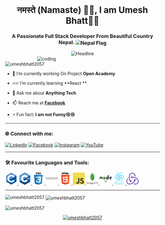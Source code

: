 

<h1 align="center">नमस्ते (Namaste) 🙏🏻, I am Umesh Bhatt👨‍💻</h1>
<h3 align="center">
    A Passionate Full Stack Developer From Beautiful Country Nepal. 
    <img src="https://upload.wikimedia.org/wikipedia/commons/thumb/9/9b/Flag_of_Nepal.svg/1920px-Flag_of_Nepal.svg.png" alt="Nepal Flag" width="30" height="20" style="vertical-align: middle;"/>
</h3>


<div align="center"> 
    <img src="https://readme-typing-svg.herokuapp.com?color=%23FF5733&size=32&center=true&vCenter=true&width=600&height=50&lines=+;I+Love+Listening+90s+Songs;I+Love+Watching+Cricket;And+I+Am+An+MSD+Fan;I+Love+Coding;I+Have+Passion+For+Web+Developing;" alt="Headline"/> 
</div>




<img align="right" alt="coding" width="400" src="https://miro.medium.com/v2/resize:fit:1360/1*zVnWJtyGOX_kUIDm6ccCfQ.gif">

<p align="left"> <img src="https://komarev.com/ghpvc/?username=umeshbhatt2057&label=Profile%20views&color=0e75b6&style=flat" alt="umeshbhatt2057" /> </p>

- 🌱 I’m currently working On Project **Open Academy**
- 🔥🔥 I’m currently learning **React **

- 💬 Ask me about **Anything Tech**

- 📫 Reach me at **[Facebook](https://www.facebook.com/umesh.bhatt.731572/)**

- ⚡ Fun fact: **I am not Funny😢😢**

---

<h3 align="left">🌐 Connect with me:</h3>
<p align="left">
<a href="https://linkedin.com/in/umesh-bhatt-b8682a219/" target="blank"><img align="center" src="https://raw.githubusercontent.com/rahuldkjain/github-profile-readme-generator/master/src/images/icons/Social/linked-in-alt.svg" alt="LinkedIn" height="30" width="40" /></a>
<a href="https://fb.com/umesh.bhatt.731572" target="blank"><img align="center" src="https://raw.githubusercontent.com/rahuldkjain/github-profile-readme-generator/master/src/images/icons/Social/facebook.svg" alt="Facebook" height="30" width="40" /></a>
<a href="https://instagram.com/i_am_eub" target="blank"><img align="center" src="https://raw.githubusercontent.com/rahuldkjain/github-profile-readme-generator/master/src/images/icons/Social/instagram.svg" alt="Instagram" height="30" width="40" /></a>
<a href="https://www.youtube.com/c/umesh_techno" target="blank"><img align="center" src="https://raw.githubusercontent.com/rahuldkjain/github-profile-readme-generator/master/src/images/icons/Social/youtube.svg" alt="YouTube" height="30" width="40" /></a>
</p>

---

<h3 align="left">🛠 Favourite Languages and Tools:</h3>
<p align="left">
<a href="https://www.cprogramming.com/" target="_blank" rel="noreferrer"> 
  <img src="https://raw.githubusercontent.com/devicons/devicon/master/icons/c/c-original.svg" alt="C" width="40" height="40"/> 
</a> 
<a href="https://www.w3schools.com/cpp/" target="_blank" rel="noreferrer"> 
  <img src="https://raw.githubusercontent.com/devicons/devicon/master/icons/cplusplus/cplusplus-original.svg" alt="C++" width="40" height="40"/> 
</a>
<a href="https://www.w3schools.com/css/" target="_blank" rel="noreferrer">
  <img src="https://raw.githubusercontent.com/devicons/devicon/master/icons/css3/css3-original-wordmark.svg" alt="CSS3" width="40" height="40"/> 
</a> 
<a href="https://expressjs.com" target="_blank" rel="noreferrer"> 
  <img src="https://raw.githubusercontent.com/devicons/devicon/master/icons/express/express-original-wordmark.svg" alt="Express" width="40" height="40"/> 
</a> 
<a href="https://www.w3.org/html/" target="_blank" rel="noreferrer"> 
  <img src="https://raw.githubusercontent.com/devicons/devicon/master/icons/html5/html5-original-wordmark.svg" alt="HTML5" width="40" height="40"/> 
</a>
<a href="https://developer.mozilla.org/en-US/docs/Web/JavaScript" target="_blank" rel="noreferrer"> 
  <img src="https://raw.githubusercontent.com/devicons/devicon/master/icons/javascript/javascript-original.svg" alt="JavaScript" width="40" height="40"/> 
</a>
<a href="https://www.mongodb.com/" target="_blank" rel="noreferrer"> 
  <img src="https://raw.githubusercontent.com/devicons/devicon/master/icons/mongodb/mongodb-original-wordmark.svg" alt="MongoDB" width="40" height="40"/> 
</a>
<a href="https://nodejs.org" target="_blank" rel="noreferrer"> 
  <img src="https://raw.githubusercontent.com/devicons/devicon/master/icons/nodejs/nodejs-original-wordmark.svg" alt="Node.js" width="40" height="40"/> 
</a>
<a href="https://reactjs.org/" target="_blank" rel="noreferrer"> 
  <img src="https://raw.githubusercontent.com/devicons/devicon/master/icons/react/react-original-wordmark.svg" alt="React" width="40" height="40"/> 
</a>
<a href="https://redux.js.org" target="_blank" rel="noreferrer"> 
  <img src="https://raw.githubusercontent.com/devicons/devicon/master/icons/redux/redux-original.svg" alt="Redux" width="40" height="40"/> 
</a> 
</p>

---

<p><img align="left" src="https://github-readme-stats.vercel.app/api/top-langs?username=umeshbhatt2057&show_icons=true&locale=en&layout=compact&theme=react-dark" alt="umeshbhatt2057" /></p>

<p>&nbsp;<img align="center" src="https://github-readme-stats.vercel.app/api?username=umeshbhatt2057&show_icons=true&theme=react-dark&locale=en" alt="umeshbhatt2057" /></p>

<p><img align="center" src="https://github-readme-streak-stats.herokuapp.com/?user=umeshbhatt2057&" alt="umeshbhatt2057" /></p>
<p> <p align="center">
    <a href="https://github.com/umeshbhatt2057/github-readme-activity-graph">
        <img src="https://github-readme-activity-graph.vercel.app/graph?username=umeshbhatt2057&theme=react-dark" alt="umeshbhatt2057" />
    </a>
</p>
</p>
